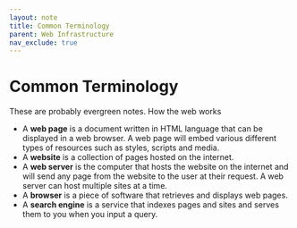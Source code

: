 ```yaml
---
layout: note
title: Common Terminology
parent: Web Infrastructure
nav_exclude: true
---
```


# Common Terminology
These are probably evergreen notes. How the web works

- A **web page** is a document written in HTML language that can be displayed in a web browser. A web page will embed various different types of resources such as styles, scripts and media. 
- A **website** is a collection of pages hosted on the internet.
- A **web server** is the computer that hosts the website on the internet and will send any page from the website to the user at their request. A web server can host multiple sites at a time. 
- A **browser** is a piece of software that retrieves and displays web pages. 
- A **search engine** is a service that indexes pages and sites and serves them to you when you input a query.